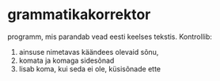 # grammatikakorrektor
programm, mis parandab vead eesti keelses tekstis. Kontrollib:
1) ainsuse nimetavas käändees olevaid sõnu,
2) komata ja komaga sidesõnad
3) lisab koma, kui seda ei ole, küsisõnade ette
